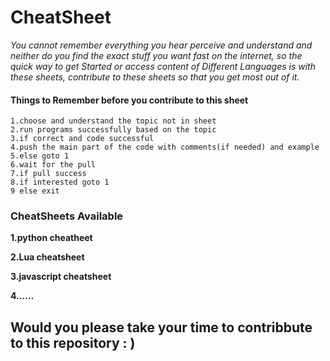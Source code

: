 # CheatSheet
*You cannot remember everything you hear perceive and understand and neither do you find the exact stuff you want fast on the internet,
so the quick way to get Started or access content of Different Languages is with these sheets, contribute to these sheets so that you get most out of it.*

#### Things to Remember before you contribute to this sheet

```
1.choose and understand the topic not in sheet
2.run programs successfully based on the topic
3.if correct and code successful
4.push the main part of the code with comments(if needed) and example
5.else goto 1
6.wait for the pull
7.if pull success
8.if interested goto 1  
9 else exit
```

### CheatSheets Available

**1.python cheatheet**

**2.Lua cheatsheet**

**3.javascript cheatsheet**

**4......**

## Would you please take your time to contribbute to this repository : )
